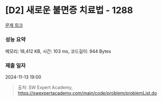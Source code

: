 # [D2] 새로운 불면증 치료법 - 1288 

[문제 링크](https://swexpertacademy.com/main/code/problem/problemDetail.do?contestProbId=AV18_yw6I9MCFAZN) 

### 성능 요약

메모리: 18,412 KB, 시간: 103 ms, 코드길이: 944 Bytes

### 제출 일자

2024-11-13 19:00



> 출처: SW Expert Academy, https://swexpertacademy.com/main/code/problem/problemList.do